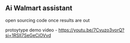 ## Ai Walmart assistant 

open sourcing code once results are out

protoytype demo video - https://youtu.be/7Cvuzo3vorQ?si=1RSIl7SeGeCjOVvd
